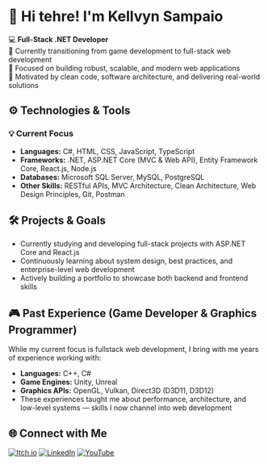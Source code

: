 # 👋 Hi tehre! I'm Kellvyn Sampaio

💻 **Full-Stack .NET Developer**  
🔁 Currently transitioning from game development to full-stack web development  
🎯 Focused on building robust, scalable, and modern web applications  
🚀 Motivated by clean code, software architecture, and delivering real-world solutions

## ⚙️ Technologies & Tools

### 💡 Current Focus  
- **Languages:** C#, HTML, CSS, JavaScript, TypeScript 
- **Frameworks:** .NET, ASP.NET Core (MVC & Web API), Entity Framework Core, React.js, Node.js  
- **Databases:** Microsoft SQL Server, MySQL, PostgreSQL  
- **Other Skills:** RESTful APIs, MVC Architecture, Clean Architecture, Web Design Principles, Git, Postman  

## 🛠️ Projects & Goals

- Currently studying and developing full-stack projects with ASP.NET Core and React.js  
- Continuously learning about system design, best practices, and enterprise-level web development  
- Actively building a portfolio to showcase both backend and frontend skills

## 🎮 Past Experience (Game Developer & Graphics Programmer)  
While my current focus is fullstack web development, I bring with me years of experience working with:
- **Languages:** C++, C#  
- **Game Engines:** Unity, Unreal
- **Graphics APIs:** OpenGL, Vulkan, Direct3D (D3D11, D3D12)
- These experiences taught me about performance, architecture, and low-level systems — skills I now channel into web development

## 🌐 Connect with Me

[![Itch.io](https://img.shields.io/badge/Itch.io-FA5C5C?style=for-the-badge&logo=itch.io&logoColor=white)](https://sampaiogamesstudio.itch.io/)  [![LinkedIn](https://img.shields.io/badge/LinkedIn-0077B5?style=for-the-badge&logo=linkedin&logoColor=white)](https://www.linkedin.com/in/kellvyn-sampaio-a394471a7/)  [![YouTube](https://img.shields.io/badge/YouTube-FF0000?style=for-the-badge&logo=youtube&logoColor=white)](https://www.youtube.com/channel/UCrdahfyW1Ufmq_o8IVkbT9A)
